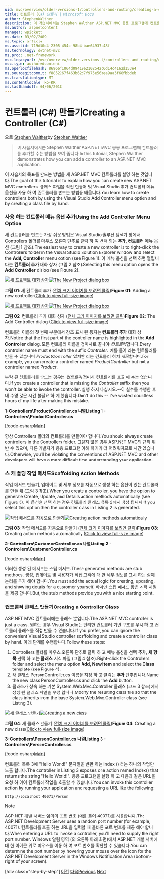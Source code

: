 ```yaml
---
uid: mvc/overview/older-versions-1/controllers-and-routing/creating-a-controller-cs
title: 컨트롤러 (C#) 만들기 | Microsoft Docs
author: StephenWalther
description: 이 자습서에서는 Stephen Walther ASP.NET MVC 응용 프로그램에 컨트롤러를 추가할 수는 방법을 보여 줍니다.
ms.author: aspnetcontent
manager: wpickett
ms.date: 03/02/2009
ms.topic: article
ms.assetid: 719d50d4-2305-454c-98b4-bae64937c48f
ms.technology: dotnet-mvc
ms.prod: .net-framework
msc.legacyurl: /mvc/overview/older-versions-1/controllers-and-routing/creating-a-controller-cs
msc.type: authoredcontent
ms.openlocfilehash: 86966f1064d09419e2102542c6d14c4162d153e4
ms.sourcegitcommit: f8852267f463b62d7f975e56bea9aa3f68fbbdeb
ms.translationtype: MT
ms.contentlocale: ko-KR
ms.lasthandoff: 04/06/2018
---
```

<a name="creating-a-controller-c"></a><span data-ttu-id="ef6fb-103">컨트롤러 (C#) 만들기</span><span class="sxs-lookup"><span data-stu-id="ef6fb-103">Creating a Controller (C#)</span></span>
====================
<span data-ttu-id="ef6fb-104">으로 [Stephen Walther](https://github.com/StephenWalther)</span><span class="sxs-lookup"><span data-stu-id="ef6fb-104">by [Stephen Walther](https://github.com/StephenWalther)</span></span>

> <span data-ttu-id="ef6fb-105">이 자습서에서는 Stephen Walther ASP.NET MVC 응용 프로그램에 컨트롤러를 추가할 수는 방법을 보여 줍니다.</span><span class="sxs-lookup"><span data-stu-id="ef6fb-105">In this tutorial, Stephen Walther demonstrates how you can add a controller to an ASP.NET MVC application.</span></span>


<span data-ttu-id="ef6fb-106">이 자습서의 목표를 만드는 방법을 새 ASP.NET MVC 컨트롤러를 설명 하는 것입니다.</span><span class="sxs-lookup"><span data-stu-id="ef6fb-106">The goal of this tutorial is to explain how you can create new ASP.NET MVC controllers.</span></span> <span data-ttu-id="ef6fb-107">클래스 파일을 직접 만들어 및 Visual Studio 추가 컨트롤러 메뉴 옵션을 사용 하 여 컨트롤러를 만드는 방법을 배웁니다.</span><span class="sxs-lookup"><span data-stu-id="ef6fb-107">You learn how to create controllers both by using the Visual Studio Add Controller menu option and by creating a class file by hand.</span></span>

### <a name="using-the-add-controller-menu-option"></a><span data-ttu-id="ef6fb-108">사용 하는 컨트롤러 메뉴 옵션 추가</span><span class="sxs-lookup"><span data-stu-id="ef6fb-108">Using the Add Controller Menu Option</span></span>

<span data-ttu-id="ef6fb-109">새 컨트롤러를 만드는 가장 쉬운 방법은 Visual Studio 솔루션 탐색기 창에서 Controllers 폴더를 마우스 오른쪽 단추로 클릭 하 여 선택 되는 **추가, 컨트롤러** 메뉴 옵션 (그림 1 참조).</span><span class="sxs-lookup"><span data-stu-id="ef6fb-109">The easiest way to create a new controller is to right-click the Controllers folder in the Visual Studio Solution Explorer window and select the **Add, Controller** menu option (see Figure 1).</span></span> <span data-ttu-id="ef6fb-110">이 메뉴 옵션을 선택 하면 열립니다는 **컨트롤러 추가** 대화 상자 (그림 2 참조).</span><span class="sxs-lookup"><span data-stu-id="ef6fb-110">Selecting this menu option opens the **Add Controller** dialog (see Figure 2).</span></span>


<span data-ttu-id="ef6fb-111">[![새 프로젝트 대화 상자](creating-a-controller-cs/_static/image1.jpg)](creating-a-controller-cs/_static/image1.png)</span><span class="sxs-lookup"><span data-stu-id="ef6fb-111">[![The New Project dialog box](creating-a-controller-cs/_static/image1.jpg)](creating-a-controller-cs/_static/image1.png)</span></span>

<span data-ttu-id="ef6fb-112">**그림 01**: 새 컨트롤러 추가 ([전체 크기 이미지를 보려면 클릭](creating-a-controller-cs/_static/image2.png))</span><span class="sxs-lookup"><span data-stu-id="ef6fb-112">**Figure 01**: Adding a new controller([Click to view full-size image](creating-a-controller-cs/_static/image2.png))</span></span>


<span data-ttu-id="ef6fb-113">[![새 프로젝트 대화 상자](creating-a-controller-cs/_static/image2.jpg)](creating-a-controller-cs/_static/image3.png)</span><span class="sxs-lookup"><span data-stu-id="ef6fb-113">[![The New Project dialog box](creating-a-controller-cs/_static/image2.jpg)](creating-a-controller-cs/_static/image3.png)</span></span>

<span data-ttu-id="ef6fb-114">**그림 02**: 컨트롤러 추가 대화 상자 ([전체 크기 이미지를 보려면 클릭](creating-a-controller-cs/_static/image4.png))</span><span class="sxs-lookup"><span data-stu-id="ef6fb-114">**Figure 02**: The Add Controller dialog ([Click to view full-size image](creating-a-controller-cs/_static/image4.png))</span></span>


<span data-ttu-id="ef6fb-115">컨트롤러 이름의 첫 번째 부분에서 강조 표시 된 통지는 **컨트롤러 추가** 대화 상자.</span><span class="sxs-lookup"><span data-stu-id="ef6fb-115">Notice that the first part of the controller name is highlighted in the **Add Controller** dialog.</span></span> <span data-ttu-id="ef6fb-116">모든 컨트롤러 이름을 접미사로 끝나야 *컨트롤러*합니다.</span><span class="sxs-lookup"><span data-stu-id="ef6fb-116">Every controller name must end with the suffix *Controller*.</span></span> <span data-ttu-id="ef6fb-117">예를 들어 라는 컨트롤러를 만들 수 있습니다 *ProductController* 있지만 라는 컨트롤러 하지 *제품*합니다.</span><span class="sxs-lookup"><span data-stu-id="ef6fb-117">For example, you can create a controller named *ProductController* but not a controller named *Product*.</span></span>


<span data-ttu-id="ef6fb-118">누락 된 컨트롤러를 만드는 경우는 *컨트롤러* 접미사 컨트롤러를 호출 해 수는 없습니다.</span><span class="sxs-lookup"><span data-stu-id="ef6fb-118">If you create a controller that is missing the *Controller* suffix then you won't be able to invoke the controller.</span></span> <span data-ttu-id="ef6fb-119">실행 하지 마십시오.--이 실수를 수행한 후 내 수명 많은 시간 불필요 하 게 했습니다.</span><span class="sxs-lookup"><span data-stu-id="ef6fb-119">Don't do this -- I've wasted countless hours of my life after making this mistake.</span></span>


<span data-ttu-id="ef6fb-120">**1-Controllers\ProductController.cs 나열**</span><span class="sxs-lookup"><span data-stu-id="ef6fb-120">**Listing 1 - Controllers\ProductController.cs**</span></span>

[!code-csharp[Main](creating-a-controller-cs/samples/sample1.cs)]

<span data-ttu-id="ef6fb-121">항상 Controllers 폴더의 컨트롤러를 만들어야 합니다.</span><span class="sxs-lookup"><span data-stu-id="ef6fb-121">You should always create controllers in the Controllers folder.</span></span> <span data-ttu-id="ef6fb-122">그렇지 않은 경우 ASP.NET MVC의 규칙 위반 수 있으며, 다른 개발자가 응용 프로그램 이해 하기가 더 어려워지므로 시간 있습니다.</span><span class="sxs-lookup"><span data-stu-id="ef6fb-122">Otherwise, you'll be violating the conventions of ASP.NET MVC and other developers will have a more difficult time understanding your application.</span></span>

### <a name="scaffolding-action-methods"></a><span data-ttu-id="ef6fb-123">스 캐 폴딩 작업 메서드</span><span class="sxs-lookup"><span data-stu-id="ef6fb-123">Scaffolding Action Methods</span></span>

<span data-ttu-id="ef6fb-124">작업 메서드 만들기, 업데이트 및 세부 정보를 자동으로 생성 하는 옵션이 있는 컨트롤러를 만들 때 (그림 3 참조).</span><span class="sxs-lookup"><span data-stu-id="ef6fb-124">When you create a controller, you have the option to generate Create, Update, and Details action methods automatically (see Figure 3).</span></span> <span data-ttu-id="ef6fb-125">이 옵션을 선택 하는 경우 컨트롤러 클래스 목록 2에서 생성 됩니다.</span><span class="sxs-lookup"><span data-stu-id="ef6fb-125">If you select this option then the controller class in Listing 2 is generated.</span></span>


<span data-ttu-id="ef6fb-126">[![작업 메서드를 자동으로 만들기](creating-a-controller-cs/_static/image3.jpg)](creating-a-controller-cs/_static/image5.png)</span><span class="sxs-lookup"><span data-stu-id="ef6fb-126">[![Creating action methods automatically](creating-a-controller-cs/_static/image3.jpg)](creating-a-controller-cs/_static/image5.png)</span></span>

<span data-ttu-id="ef6fb-127">**그림 03**: 작업 메서드를 자동으로 만들기 ([전체 크기 이미지를 보려면 클릭](creating-a-controller-cs/_static/image6.png))</span><span class="sxs-lookup"><span data-stu-id="ef6fb-127">**Figure 03**: Creating action methods automatically ([Click to view full-size image](creating-a-controller-cs/_static/image6.png))</span></span>


<span data-ttu-id="ef6fb-128">**2-Controllers\CustomerController.cs 나열**</span><span class="sxs-lookup"><span data-stu-id="ef6fb-128">**Listing 2 - Controllers\CustomerController.cs**</span></span>

[!code-csharp[Main](creating-a-controller-cs/samples/sample2.cs)]

<span data-ttu-id="ef6fb-129">이러한 생성 된 메서드는 스텁 메서드.</span><span class="sxs-lookup"><span data-stu-id="ef6fb-129">These generated methods are stub methods.</span></span> <span data-ttu-id="ef6fb-130">생성, 업데이트 및 사용자가 직접 고객에 대 한 세부 정보를 표시 하는 실제 논리를 추가 해야 합니다.</span><span class="sxs-lookup"><span data-stu-id="ef6fb-130">You must add the actual logic for creating, updating, and showing details for a customer yourself.</span></span> <span data-ttu-id="ef6fb-131">하지만 스텁 메서드 좋은 시작 지점을 제공 합니다.</span><span class="sxs-lookup"><span data-stu-id="ef6fb-131">But, the stub methods provide you with a nice starting point.</span></span>

### <a name="creating-a-controller-class"></a><span data-ttu-id="ef6fb-132">컨트롤러 클래스 만들기</span><span class="sxs-lookup"><span data-stu-id="ef6fb-132">Creating a Controller Class</span></span>

<span data-ttu-id="ef6fb-133">ASP.NET MVC 컨트롤러에는 클래스 뿐입니다.</span><span class="sxs-lookup"><span data-stu-id="ef6fb-133">The ASP.NET MVC controller is just a class.</span></span> <span data-ttu-id="ef6fb-134">원하는 경우 Visual Studio는 편리한 컨트롤러 기반 구조를 무시 하 고 컨트롤러 클래스를 직접 만들 수 있습니다.</span><span class="sxs-lookup"><span data-stu-id="ef6fb-134">If you prefer, you can ignore the convenient Visual Studio controller scaffolding and create a controller class by hand.</span></span> <span data-ttu-id="ef6fb-135">아래 단계를 수행합니다.</span><span class="sxs-lookup"><span data-stu-id="ef6fb-135">Follow these steps:</span></span>

1. <span data-ttu-id="ef6fb-136">Controllers 폴더를 마우스 오른쪽 단추로 클릭 하 고 메뉴 옵션을 선택 **추가, 새 항목** 선택 하 고는 **클래스** 서식 파일 (그림 4 참조).</span><span class="sxs-lookup"><span data-stu-id="ef6fb-136">Right-click the Controllers folder and select the menu option **Add, New Item** and select the **Class** template (see Figure 4).</span></span>
2. <span data-ttu-id="ef6fb-137">새 클래스 PersonController.cs 이름을 지정 하 고 클릭는 **추가** 단추입니다.</span><span class="sxs-lookup"><span data-stu-id="ef6fb-137">Name the new class PersonController.cs and click the **Add** button.</span></span>
3. <span data-ttu-id="ef6fb-138">클래스가 상속 하는 기본 System.Web.Mvc.Controller 클래스 (코드 3 참조)에서 생성 된 클래스 파일을 수정 합니다.</span><span class="sxs-lookup"><span data-stu-id="ef6fb-138">Modify the resulting class file so that the class inherits from the base System.Web.Mvc.Controller class (see Listing 3).</span></span>


<span data-ttu-id="ef6fb-139">[![새 클래스 만들기](creating-a-controller-cs/_static/image4.jpg)](creating-a-controller-cs/_static/image7.png)</span><span class="sxs-lookup"><span data-stu-id="ef6fb-139">[![Creating a new class](creating-a-controller-cs/_static/image4.jpg)](creating-a-controller-cs/_static/image7.png)</span></span>

<span data-ttu-id="ef6fb-140">**그림 04**: 새 클래스 만들기 ([전체 크기 이미지를 보려면 클릭](creating-a-controller-cs/_static/image8.png))</span><span class="sxs-lookup"><span data-stu-id="ef6fb-140">**Figure 04**: Creating a new class([Click to view full-size image](creating-a-controller-cs/_static/image8.png))</span></span>


<span data-ttu-id="ef6fb-141">**3-Controllers\PersonController.cs 나열**</span><span class="sxs-lookup"><span data-stu-id="ef6fb-141">**Listing 3 - Controllers\PersonController.cs**</span></span>

[!code-csharp[Main](creating-a-controller-cs/samples/sample3.cs)]

<span data-ttu-id="ef6fb-142">컨트롤러 목록 3에 "Hello World!" 문자열을 반환 하는 index () 라는 하나의 작업만 노출 합니다.</span><span class="sxs-lookup"><span data-stu-id="ef6fb-142">The controller in Listing 3 exposes one action named Index() that returns the string "Hello World!".</span></span> <span data-ttu-id="ef6fb-143">응용 프로그램을 실행 하 고 다음과 같은 URL을 요청 하 여이 컨트롤러 작업을 호출할 수 있습니다.</span><span class="sxs-lookup"><span data-stu-id="ef6fb-143">You can invoke this controller action by running your application and requesting a URL like the following:</span></span>

`http://localhost:40071/Person`

> [!NOTE]
> 
> <span data-ttu-id="ef6fb-144">ASP.NET 개발 서버는 임의의 포트 번호 (예를 들어 40071)를 사용합니다.</span><span class="sxs-lookup"><span data-stu-id="ef6fb-144">The ASP.NET Development Server uses a random port number (for example, 40071).</span></span> <span data-ttu-id="ef6fb-145">컨트롤러를 호출 하는 URL을 입력할 때 올바른 포트 번호를 제공 해야 합니다.</span><span class="sxs-lookup"><span data-stu-id="ef6fb-145">When entering a URL to invoke a controller, you'll need to supply the right port number.</span></span> <span data-ttu-id="ef6fb-146">Windows 알림 영역 (의 오른쪽 아래 화면)에서 ASP.NET 개발 서버에 대 한 아이콘 위로 마우스를 이동 하 여 포트 번호를 확인할 수 있습니다.</span><span class="sxs-lookup"><span data-stu-id="ef6fb-146">You can determine the port number by hovering your mouse over the icon for the ASP.NET Development Server in the Windows Notification Area (bottom-right of your screen).</span></span>
> 
> [!div class="step-by-step"]
> <span data-ttu-id="ef6fb-147">[이전](adding-dynamic-content-to-a-cached-page-cs.md)
> [다음](creating-an-action-cs.md)</span><span class="sxs-lookup"><span data-stu-id="ef6fb-147">[Previous](adding-dynamic-content-to-a-cached-page-cs.md)
[Next](creating-an-action-cs.md)</span></span>
